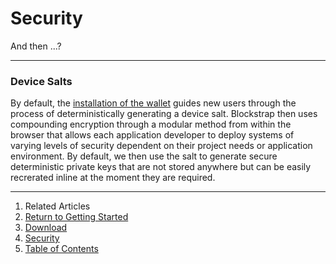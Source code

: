 Security
========

And then ...?

----------------
### Device Salts

By default, the [installation of the wallet](../../../applications/wallet/installation/) guides new users through the process of deterministically generating a device salt. Blockstrap then uses compounding encryption through a modular method from within the browser that allows each application developer to deploy systems of varying levels of security dependent on their project needs or application environment. By default, we then use the salt to generate secure deterministic private keys that are not stored anywhere but can be easily recrerated inline at the moment they are required.

---

1. Related Articles
2. [Return to Getting Started](../../started/)
3. [Download](../download/)
4. [Security](../security/)
5. [Table of Contents](../../../)
